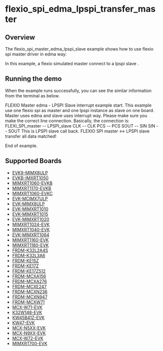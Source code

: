 # flexio_spi_edma_lpspi_transfer_master

## Overview
The flexio_spi_master_edma_lpspi_slave example shows how to use flexio spi master driver in edma way:

In this example, a flexio simulated master connect to a lpspi slave .


## Running the demo
When the example runs successfully, you can see the similar information from the terminal as below.

FLEXIO Master edma - LPSPI Slave interrupt example start.
This example use one flexio spi as master and one lpspi instance as slave on one board.
Master uses edma and slave uses interrupt way.
Please make sure you make the correct line connection. Basically, the connection is:
FLEXI_SPI_master -- LPSPI_slave
      CLK        --    CLK
      PCS        --    PCS
      SOUT       --    SIN
      SIN        --    SOUT
This is LPSPI slave call back.
FLEXIO SPI master <-> LPSPI slave transfer all data matched!

End of example.

## Supported Boards
- [EVK9-MIMX8ULP](../../../../../_boards/evk9mimx8ulp/driver_examples/flexio/spi/edma_lpspi_transfer/master/example_board_readme.md)
- [EVKB-IMXRT1050](../../../../../_boards/evkbimxrt1050/driver_examples/flexio/spi/edma_lpspi_transfer/master/example_board_readme.md)
- [MIMXRT1060-EVKB](../../../../../_boards/evkbmimxrt1060/driver_examples/flexio/spi/edma_lpspi_transfer/master/example_board_readme.md)
- [MIMXRT1170-EVKB](../../../../../_boards/evkbmimxrt1170/driver_examples/flexio/spi/edma_lpspi_transfer/master/example_board_readme.md)
- [MIMXRT1060-EVKC](../../../../../_boards/evkcmimxrt1060/driver_examples/flexio/spi/edma_lpspi_transfer/master/example_board_readme.md)
- [EVK-MCIMX7ULP](../../../../../_boards/evkmcimx7ulp/driver_examples/flexio/spi/edma_lpspi_transfer/master/example_board_readme.md)
- [EVK-MIMX8ULP](../../../../../_boards/evkmimx8ulp/driver_examples/flexio/spi/edma_lpspi_transfer/master/example_board_readme.md)
- [EVK-MIMXRT1010](../../../../../_boards/evkmimxrt1010/driver_examples/flexio/spi/edma_lpspi_transfer/master/example_board_readme.md)
- [EVK-MIMXRT1015](../../../../../_boards/evkmimxrt1015/driver_examples/flexio/spi/edma_lpspi_transfer/master/example_board_readme.md)
- [EVK-MIMXRT1020](../../../../../_boards/evkmimxrt1020/driver_examples/flexio/spi/edma_lpspi_transfer/master/example_board_readme.md)
- [MIMXRT1024-EVK](../../../../../_boards/evkmimxrt1024/driver_examples/flexio/spi/edma_lpspi_transfer/master/example_board_readme.md)
- [MIMXRT1040-EVK](../../../../../_boards/evkmimxrt1040/driver_examples/flexio/spi/edma_lpspi_transfer/master/example_board_readme.md)
- [EVK-MIMXRT1064](../../../../../_boards/evkmimxrt1064/driver_examples/flexio/spi/edma_lpspi_transfer/master/example_board_readme.md)
- [MIMXRT1160-EVK](../../../../../_boards/evkmimxrt1160/driver_examples/flexio/spi/edma_lpspi_transfer/master/example_board_readme.md)
- [MIMXRT1180-EVK](../../../../../_boards/evkmimxrt1180/driver_examples/flexio/spi/edma_lpspi_transfer/master/example_board_readme.md)
- [FRDM-K32L2A4S](../../../../../_boards/frdmk32l2a4s/driver_examples/flexio/spi/edma_lpspi_transfer/master/example_board_readme.md)
- [FRDM-K32L3A6](../../../../../_boards/frdmk32l3a6/driver_examples/flexio/spi/edma_lpspi_transfer/master/example_board_readme.md)
- [FRDM-KE15Z](../../../../../_boards/frdmke15z/driver_examples/flexio/spi/edma_lpspi_transfer/master/example_board_readme.md)
- [FRDM-KE17Z](../../../../../_boards/frdmke17z/driver_examples/flexio/spi/edma_lpspi_transfer/master/example_board_readme.md)
- [FRDM-KE17Z512](../../../../../_boards/frdmke17z512/driver_examples/flexio/spi/edma_lpspi_transfer/master/example_board_readme.md)
- [FRDM-MCXA156](../../../../../_boards/frdmmcxa156/driver_examples/flexio/spi/edma_lpspi_transfer/master/example_board_readme.md)
- [FRDM-MCXA276](../../../../../_boards/frdmmcxa276/driver_examples/flexio/spi/edma_lpspi_transfer/master/example_board_readme.md)
- [FRDM-MCXE247](../../../../../_boards/frdmmcxe247/driver_examples/flexio/spi/edma_lpspi_transfer/master/example_board_readme.md)
- [FRDM-MCXN236](../../../../../_boards/frdmmcxn236/driver_examples/flexio/spi/edma_lpspi_transfer/master/example_board_readme.md)
- [FRDM-MCXN947](../../../../../_boards/frdmmcxn947/driver_examples/flexio/spi/edma_lpspi_transfer/master/example_board_readme.md)
- [FRDM-MCXW71](../../../../../_boards/frdmmcxw71/driver_examples/flexio/spi/edma_lpspi_transfer/master/example_board_readme.md)
- [MCX-W71-EVK](../../../../../_boards/mcxw71evk/driver_examples/flexio/spi/edma_lpspi_transfer/master/example_board_readme.md)
- [K32W148-EVK](../../../../../_boards/k32w148evk/driver_examples/flexio/spi/edma_lpspi_transfer/master/example_board_readme.md)
- [KW45B41Z-EVK](../../../../../_boards/kw45b41zevk/driver_examples/flexio/spi/edma_lpspi_transfer/master/example_board_readme.md)
- [KW47-EVK](../../../../../_boards/kw47evk/driver_examples/flexio/spi/edma_lpspi_transfer/master/example_board_readme.md)
- [MCX-N5XX-EVK](../../../../../_boards/mcxn5xxevk/driver_examples/flexio/spi/edma_lpspi_transfer/master/example_board_readme.md)
- [MCX-N9XX-EVK](../../../../../_boards/mcxn9xxevk/driver_examples/flexio/spi/edma_lpspi_transfer/master/example_board_readme.md)
- [MCX-W72-EVK](../../../../../_boards/mcxw72evk/driver_examples/flexio/spi/edma_lpspi_transfer/master/example_board_readme.md)
- [MIMXRT700-EVK](../../../../../_boards/mimxrt700evk/driver_examples/flexio/spi/edma_lpspi_transfer/master/example_board_readme.md)
